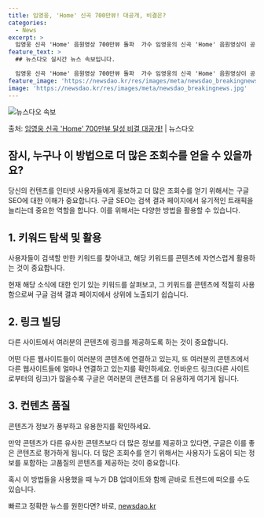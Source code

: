```yaml
---
title: 임영웅, 'Home' 신곡 700만뷰! 대공개, 비결은?
categories:
  - News
excerpt: >
  임영웅 신곡 'Home' 음원영상 700만뷰 돌파  가수 임영웅의 신곡 'Home' 음원영상이 공개된 지 얼…
feature_text: >
  ## 뉴스다오 실시간 뉴스 속보입니다.

  임영웅 신곡 'Home' 음원영상 700만뷰 돌파  가수 임영웅의 신곡 'Home' 음원영상이 공개된 지 얼…
feature_image: 'https://newsdao.kr/res/images/meta/newsdao_breakingnews.jpg'
image: 'https://newsdao.kr/res/images/meta/newsdao_breakingnews.jpg'
---
```


![뉴스다오 속보](https://newsdao.kr/res/images/meta/newsdao_breakingnews.jpg)

<p>출처: <a href="https://newsdao.kr/4653" rel="dofollow">임영웅 신곡 'Home' 700만뷰 달성 비결 대공개!</a> | 뉴스다오</p>

<h2 data-ke-size="size26">잠시, 누구나 이 방법으로 더 많은 조회수를 얻을 수 있을까요?</h2>
<p data-ke-size="size16"></p>
당신의 컨텐츠를 인터넷 사용자들에게 홍보하고 더 많은 조회수를 얻기 위해서는 구글 SEO에 대한 이해가 중요합니다. 구글 SEO는 검색 결과 페이지에서 유기적인 트래픽을 늘리는데 중요한 역할을 합니다. 이를 위해서는 다양한 방법을 활용할 수 있습니다.

<h2 data-ke-size="size26">1. 키워드 탐색 및 활용</h2>
<p data-ke-size="size16">사용자들이 검색할 만한 키워드를 찾아내고, 해당 키워드를 콘텐츠에 자연스럽게 활용하는 것이 중요합니다.</p>

현재 해당 소식에 대한 인기 있는 키워드를 살펴보고, 그 키워드를 콘텐츠에 적절히 사용함으로써 구글 검색 결과 페이지에서 상위에 노출되기 쉽습니다.

<h2 data-ke-size="size26">2. 링크 빌딩</h2>
<p data-ke-size="size16">다른 사이트에서 여러분의 콘텐츠에 링크를 제공하도록 하는 것이 중요합니다.</p>

어떤 다른 웹사이트들이 여러분의 콘텐츠에 연결하고 있는지, 또 여러분의 콘텐츠에서 다른 웹사이트들에 얼마나 연결하고 있는지를 확인하세요. 인바운드 링크(다른 사이트로부터의 링크)가 많을수록 구글은 여러분의 콘텐츠를 더 유용하게 여기게 됩니다.

<h2 data-ke-size="size26">3. 컨텐츠 품질</h2>
<p data-ke-size="size16">콘텐츠가 정보가 풍부하고 유용한지를 확인하세요.</p>
    
만약 콘텐츠가 다른 유사한 콘텐츠보다 더 많은 정보를 제공하고 있다면, 구글은 이를 좋은 콘텐츠로 평가하게 됩니다. 더 많은 조회수를 얻기 위해서는 사용자가 도움이 되는 정보를 포함하는 고품질의 콘텐츠를 제공하는 것이 중요합니다.

혹시 이 방법들을 사용했을 때 누가 DB 업데이트와 함께 곧바로 트렌드에 떠오를 수도 있습니다. 

빠르고 정확한 뉴스를 원한다면? 바로, <a href="https://newsdao.kr" rel="dofollow">newsdao.kr</a>



